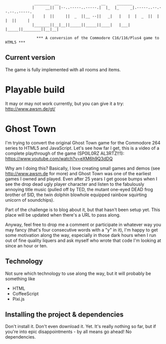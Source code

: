 

```
			 _______  __                   __     _______                         
			|     __||  |--..-----..-----.|  |_  |_     _|.-----..--.--.--..-----.
			|    |  ||     ||  _  ||__ --||   _|   |   |  |  _  ||  |  |  ||     |
			|_______||__|__||_____||_____||____|   |___|  |_____||________||__|__|

			  *** A conversion of the Commodore C16/116/Plus4 game to HTML5 ***

```

## Current version

The game is fully implemented with all rooms and items.


# Playable build

It may or may not work currently, but you can give it a try:
http://www.awsm.de/gt/


# Ghost Town

I'm trying to convert the original Ghost Town game for the Commodore 264 series to HTML5 and JavaScript. Let's see how far I get, this is a video of a complete playthrough of the game (SP0IL0RZ AL3RTZ!!1): https://www.youtube.com/watch?v=eXM6h9Q3dDQ

Why am I doing this? Basically, I love creating small games and demos (see http://www.awsm.de for more) and Ghost Town was one of the earliest games I owned and played. Even after 25 years I get goose bumps when I see the drop dead ugly player character and listen to the fabulously annoying title music (pulled off by TED, the mutant one-eyed DEAD frog brother of SID, the twin dolphin blowhole equipped rainbow squirting unicorn of soundchips).

Part of the challenge is to blog about it, but that hasn't been setup yet. This place will be updated when there's a URL to pass along.

Anyway, feel free to drop me a comment or participate in whatever way you may fancy (that's four consecutive words with a "y" in it), I'm happy to get some motivation along the way, especially in those dark hours when I run out of fine quality liquers and ask myself who wrote that code I'm looking at since an hour or ten.


## Technology

Not sure which technology to use along the way, but it will probably be something like

* HTML
* CoffeeScript 
* Pixi.js


## Installing the project & dependencies

Don't install it. Don't even download it. Yet.
It's really nothing so far, but if you're into epic disappointments - by all means go ahead!
No dependencies.
